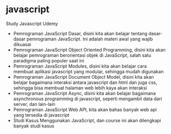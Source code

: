 # javascript
Study Javascript Udemy


  - Pemrograman JavaScript Dasar, disini kita akan belajar tentang dasar-dasar pemrograman JavaScript. Ini adalah materi awal yang wajib dikuasai
  - Pemrograman JavaScript Object Oriented Programming, disini kita akan belajar pemrograman berorientasi objek di JavaScript, salah satu paradigma paling populer saat ini
  - Pemrograman JavaScript Modules, disini kita akan belajar cara membuat aplikasi javascript yang modular, sehingga mudah digunakan
  - Pemrograman JavaScript Document Object Model, disini kita akan belajar bagaimana interaksi antara javascript dan html dan juga css, sehingga bisa membuat halaman web lebih kaya akan interaksi
  - Pemrograman JavaScript Async, disini kita akan belajar bagaimana asynchronous programming di javascript, seperti mengambil data dari server, dan lain-lain
  - Pemrograman JavaScript Web API, kita akan bahas banyak web api yang tersedia di javascript
  - Studi Kasus Menggunakan JavaScript, dan course ini akan dilengkapi banyak studi kasus

